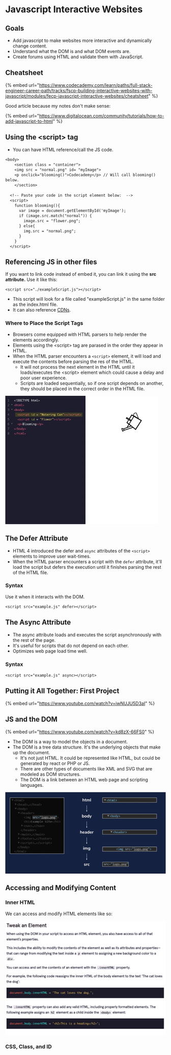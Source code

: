 # Javascript Interactive Websites

## Goals

* Add javascript to make websites more interactive and dynamically change content.
* Understand what the DOM is and what DOM events are.
* Create forums using HTML and validate them with JavaScript.

## Cheatsheet

{% embed url="https://www.codecademy.com/learn/paths/full-stack-engineer-career-path/tracks/fscp-building-interactive-websites-with-javascript/modules/fecp-javascript-interactive-websites/cheatsheet" %}

Good article because my notes don't make sense:

{% embed url="https://www.digitalocean.com/community/tutorials/how-to-add-javascript-to-html" %}



## Using the &lt;script&gt; tag

* You can have HTML reference/call the JS code.

```markup
<body>
	<section class = "container">
  	<img src = "normal.png" id= "myImage">
  	<p onclick="blooming()">Codecademy</p> // Will call blooming() below. 
	</section>

  <!-- Paste your code in the script element below:  -->
  <script>
    function blooming(){
      var image = document.getElementById('myImage');
      if (image.src.match("normal")) {
        image.src = "flower.png";
      } else{
        img.src = "normal.png";
      }
    }
  </script>
```

## Referencing JS in other files

If you want to link code instead of embed it, you can link it using the **src attribute.** Use it like this:

```text
<script src="./exampleScript.js"></script>
```

* This script will look for a file called "exampleScript.js" in the same folder as the index.html file.
* It can also reference [CDNs](https://developer.mozilla.org/en-US/docs/Glossary/CDN).

### Where to Place the Script Tags

* Browsers come equipped with HTML parsers to help render the elements accordingly.
* Elements using the &lt;script&gt; tag are parased in the order they appear in HTML.
* When the HTML parser encounters a `<script>` element, it will load and execute the contents before parsing the res of the HTML.
  * It will not process the next element in the HTML until it loads/executes the &lt;script&gt; element which could cause a delay and poor user experience.
  * Scripts are loaded sequentially, so if one script depends on another, they should be placed in the correct order in the HTML file.

![Here, the watering can will appear before the flower.](../../.gitbook/assets/image%20%28525%29.png)

## The Defer Attribute

* HTML 4 introduced the defer and `async` attributes of the `<script>` elements to improve user wait-times.
* When the HTML parser encounters a script with the `defer` attribute, it'll load the script but defers the execution until it finishes parsing the rest of the HTML file.

### Syntax

Use it when it interacts with the DOM.

```text
<script src="example.js" defer></script> 
```

## The Async Attribute

* The async attribute loads and executes the script asynchronously with the rest of the page. 
* It's useful for scripts that do not depend on each other. 
* Optimizes web page load time well.

### Syntax

```text
<script src="example.js" async></script>
```

## Putting it All Together: First Project

{% embed url="https://www.youtube.com/watch?v=iwNUJU5D3aI" %}



## JS and the DOM

{% embed url="https://www.youtube.com/watch?v=kd8zX-66FS0" %}

* The DOM is a way to model the objects in a document.
* The DOM is a tree data structure. It's the underlying objects that make up the document.
  * It's not just HTML. It could be represented like HTML, but could be generated by react or PHP or JS.
  * There are other types of documents like XML and SVG that are modeled as DOM structures.
  * The DOM is a link between an HTML web page and scripting languages.

![](../../.gitbook/assets/screenshot_2021-07-12-01.30.49_sofhzc.jpg)

## Accessing and Modifying Content

### Inner HTML

We can access and modify HTML elements like so:

![Source: Codecademy Full-Stack Course](../../.gitbook/assets/image%20%28526%29.png)

### CSS, Class, and ID



